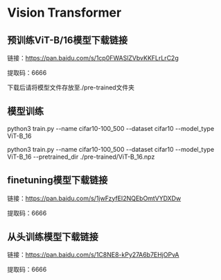 # Vision Transformer
## 预训练ViT-B/16模型下载链接
链接：https://pan.baidu.com/s/1cp0FWASlZVbvKKFLrLrC2g 

提取码：6666 

下载后请将模型文件存放至./pre-trained文件夹

## 模型训练
python3 train.py --name cifar10-100_500 --dataset cifar10 --model_type ViT-B_16

python3 train.py --name cifar10-100_500 --dataset cifar10 --model_type ViT-B_16 --pretrained_dir ./pre-trained/ViT-B_16.npz

## finetuning模型下载链接
链接：https://pan.baidu.com/s/1jwFzyfEI2NQEbOmtVYDXDw 

提取码：6666 

## 从头训练模型下载链接

链接：https://pan.baidu.com/s/1C8NE8-kPy27A6b7EHjOPvA 

提取码：6666 

